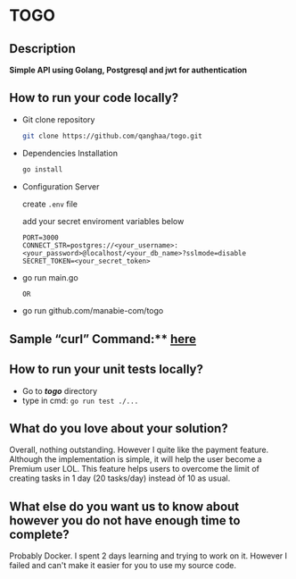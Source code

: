# TOGO

## Description

**Simple API using Golang, Postgresql and jwt for authentication**	

## How to run your code locally?
- Git clone repository

	```bash
	git clone https://github.com/qanghaa/togo.git
	```
- Dependencies Installation

	```bash
	go install
	```
- Configuration Server

	create `.env` file
	
	add your secret enviroment variables below
    ```
  PORT=3000
  CONNECT_STR=postgres://<your_username>:<your_password>@localhost/<your_db_name>?sslmode=disable
  SECRET_TOKEN=<your_secret_token>
	```
- go run main.go

	```bash
  OR 
  ```
- go run github.com/manabie-com/togo

## Sample “curl” Command:** [here](https://documenter.getpostman.com/view/15522883/UzBvHPBC)

## How to run your unit tests locally?
  - Go to ***togo*** directory
  - type in cmd: ```go run test ./...```

## What do you love about your solution?
  Overall, nothing outstanding. However I quite like the payment feature. Although the implementation is simple, it will help the user become a Premium user LOL.
  This feature helps users to overcome the limit of creating tasks in 1 day (20 tasks/day) instead òf 10 as usual.
  
## What else do you want us to know about however you do not have enough time to complete?
  Probably Docker. I spent 2 days learning and trying to work on it. However I failed and can't make it easier for you to use my source code.
